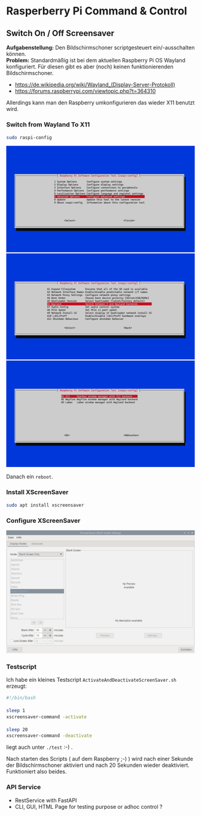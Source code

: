 # Rasperberry Pi Command & Control

## Switch On / Off Screensaver

**Aufgabenstellung:** Den Bildschirmschoner scriptgesteuert ein/-ausschalten können.<br />
**Problem:** Standardmäßig ist bei dem aktuellen Raspberry Pi OS Wayland konfiguriert.
Für diesen gibt es aber (noch) keinen funktionierenden Bildschirmschoner.

- https://de.wikipedia.org/wiki/Wayland_(Display-Server-Protokoll)
- https://forums.raspberrypi.com/viewtopic.php?t=364310

Allerdings kann man den Raspberry umkonfigurieren das wieder X11 benutzt wird.


### Switch from Wayland To X11

```bash
sudo raspi-config
```
![](./screenshots/01_raspiconfig_advancedoptions.png)
![](./screenshots/02_raspiconfig_advancedoptions_wayland.png)
![](./screenshots/03_raspiconfig_advancedoptions_wayland_x11.png)

Danach ein `reboot`.

### Install XScreenSaver

```bash
sudo apt install xscreensaver
```

### Configure XScreenSaver

![](./screenshots/XScreenSaverSettings.png)


### Testscript

Ich habe ein kleines Testscript `ActivateAndDeactivateScreenSaver.sh` erzeugt:

```bash
#!/bin/bash

sleep 1
xscreensaver-command -activate

sleep 20
xscreensaver-command -deactivate
```

liegt auch unter `./test` :-) .

Nach starten des Scripts ( auf dem Raspberry ;-) ) wird nach einer Sekunde der Bildschirmschoner
aktiviert und nach 20 Sekunden wieder deaktiviert. Funktioniert also beides.

<!-- &#x21D2; -->

### API Service

- RestService with FastAPI
- CLI, GUI, HTML Page for testing purpose or adhoc control ?